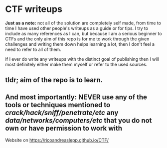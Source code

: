 # CTF writeups

**Just as a note:** not all of the solution are completely self made, from time to time I have used other people's writeups as a guide or for tips. I try to include as many references as I can, but because I am a serious beginner to CTFs and the only aim of this repo is for me to work through the given challenges and writing them down helps learning a lot, then I don't feel a need to refer to all of them.

If I ever do write any writeups with the distinct goal of publishing then I will most definitely either make them myself or refer to the used sources.

## **tldr;** aim of the repo is to learn.

## And most importantly: **NEVER use any of the tools or techniques mentioned to _crack/hack/sniff/penetrate/etc_ any _data/networks/computers/etc_ that you do not own or have permission to work with**

Website on https://ricoandreaslepp.github.io/CTF/
